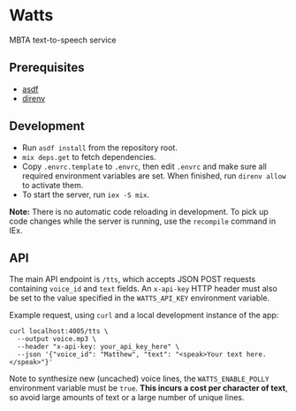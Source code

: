 # Watts

MBTA text-to-speech service

## Prerequisites

* [asdf](https://asdf-vm.com/)
* [direnv](https://direnv.net/)

## Development

* Run `asdf install` from the repository root.
* `mix deps.get` to fetch dependencies.
* Copy `.envrc.template` to `.envrc`, then edit `.envrc` and make sure all
  required environment variables are set. When finished, run `direnv allow` to
  activate them.
* To start the server, run `iex -S mix`.

**Note:** There is no automatic code reloading in development. To pick up code
changes while the server is running, use the `recompile` command in IEx.

## API

The main API endpoint is `/tts`, which accepts JSON POST requests containing
`voice_id` and `text` fields. An `x-api-key` HTTP header must also be set to
the value specified in the `WATTS_API_KEY` environment variable.

Example request, using `curl` and a local development instance of the app:

    curl localhost:4005/tts \
      --output voice.mp3 \
      --header "x-api-key: your_api_key_here" \
      --json '{"voice_id": "Matthew", "text": "<speak>Your text here.</speak>"}'

Note to synthesize new (uncached) voice lines, the `WATTS_ENABLE_POLLY`
environment variable must be `true`. **This incurs a cost per character of
text**, so avoid large amounts of text or a large number of unique lines.

